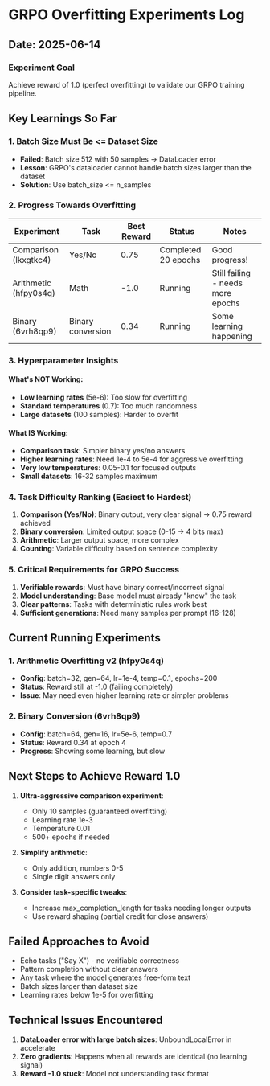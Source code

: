 # GRPO Overfitting Experiments Log

## Date: 2025-06-14

### Experiment Goal
Achieve reward of 1.0 (perfect overfitting) to validate our GRPO training pipeline.

## Key Learnings So Far

### 1. Batch Size Must Be <= Dataset Size
- **Failed**: Batch size 512 with 50 samples → DataLoader error
- **Lesson**: GRPO's dataloader cannot handle batch sizes larger than the dataset
- **Solution**: Use batch_size <= n_samples

### 2. Progress Towards Overfitting
| Experiment | Task | Best Reward | Status | Notes |
|------------|------|-------------|---------|-------|
| Comparison (lkxgtkc4) | Yes/No | 0.75 | Completed 20 epochs | Good progress! |
| Arithmetic (hfpy0s4q) | Math | -1.0 | Running | Still failing - needs more epochs |
| Binary (6vrh8qp9) | Binary conversion | 0.34 | Running | Some learning happening |

### 3. Hyperparameter Insights

#### What's NOT Working:
- **Low learning rates** (5e-6): Too slow for overfitting
- **Standard temperatures** (0.7): Too much randomness
- **Large datasets** (100 samples): Harder to overfit

#### What IS Working:
- **Comparison task**: Simpler binary yes/no answers
- **Higher learning rates**: Need 1e-4 to 5e-4 for aggressive overfitting
- **Very low temperatures**: 0.05-0.1 for focused outputs
- **Small datasets**: 16-32 samples maximum

### 4. Task Difficulty Ranking (Easiest to Hardest)
1. **Comparison (Yes/No)**: Binary output, very clear signal → 0.75 reward achieved
2. **Binary conversion**: Limited output space (0-15 → 4 bits max)
3. **Arithmetic**: Larger output space, more complex
4. **Counting**: Variable difficulty based on sentence complexity

### 5. Critical Requirements for GRPO Success
1. **Verifiable rewards**: Must have binary correct/incorrect signal
2. **Model understanding**: Base model must already "know" the task
3. **Clear patterns**: Tasks with deterministic rules work best
4. **Sufficient generations**: Need many samples per prompt (16-128)

## Current Running Experiments

### 1. Arithmetic Overfitting v2 (hfpy0s4q)
- **Config**: batch=32, gen=64, lr=1e-4, temp=0.1, epochs=200
- **Status**: Reward still at -1.0 (failing completely)
- **Issue**: May need even higher learning rate or simpler problems

### 2. Binary Conversion (6vrh8qp9)
- **Config**: batch=64, gen=16, lr=5e-6, temp=0.7
- **Status**: Reward 0.34 at epoch 4
- **Progress**: Showing some learning, but slow

## Next Steps to Achieve Reward 1.0

1. **Ultra-aggressive comparison experiment**:
   - Only 10 samples (guaranteed overfitting)
   - Learning rate 1e-3
   - Temperature 0.01
   - 500+ epochs if needed

2. **Simplify arithmetic**:
   - Only addition, numbers 0-5
   - Single digit answers only

3. **Consider task-specific tweaks**:
   - Increase max_completion_length for tasks needing longer outputs
   - Use reward shaping (partial credit for close answers)

## Failed Approaches to Avoid
- Echo tasks ("Say X") - no verifiable correctness
- Pattern completion without clear answers
- Any task where the model generates free-form text
- Batch sizes larger than dataset size
- Learning rates below 1e-5 for overfitting

## Technical Issues Encountered
1. **DataLoader error with large batch sizes**: UnboundLocalError in accelerate
2. **Zero gradients**: Happens when all rewards are identical (no learning signal)
3. **Reward -1.0 stuck**: Model not understanding task format